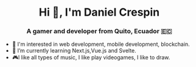 <h1 align="center">Hi 👋, I'm Daniel Crespin</h1>
<h3 align="center">A gamer and developer from Quito, Ecuador 🇪🇨 </h3>

- 👀 I'm interested in web development, mobile development, blockchain.
- 🧠 I’m currently learning Next.js,Vue.js and Svelte.
- 🎮I like all types of music, I like play videogames, I like to draw. 


<!---
DanielCV1903/DanielCV1903 is a ✨ special ✨ repository because its `README.md` (this file) appears on your GitHub profile.
You can click the Preview link to take a look at your changes.
--->
